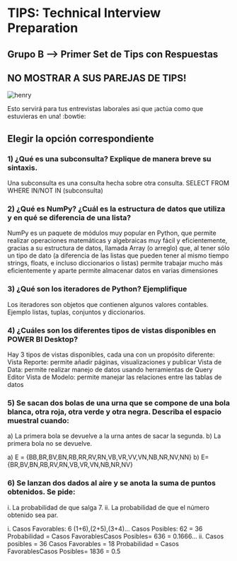 <h1>TIPS: Technical Interview Preparation</h1>
<h2>Grupo B --&gt; Primer Set de Tips con Respuestas</h2>
<h2>NO MOSTRAR A SUS PAREJAS DE TIPS!</h2>
<p><img alt="henry" src="https://blog.soyhenry.com/content/images/2021/02/HEADER-BLOG-NEGRO-01.jpg" /> </p>
<p>Esto servirá para tus entrevistas laborales asi que ¡actúa como que estuvieras en una! :bowtie: </p>
<h2>Elegir la opción correspondiente</h2>
<h3>1)  ¿Qué es una subconsulta? Explique de manera breve su sintaxis.</h3>
<p>Una subconsulta es una consulta hecha sobre otra consulta.
SELECT <column_name> FROM <table_name> 
WHERE <column_name> IN/NOT IN 
(subconsulta)</p>
<h3>2)  ¿Qué es NumPy? ¿Cuál es la estructura de datos que utiliza y en qué se diferencia de una lista?</h3>
<p>NumPy es un paquete de módulos muy popular en Python, que permite realizar operaciones matemáticas y algebraicas muy fácil y eficientemente, gracias a su estructura de datos, llamada Array (o arreglo) que, al tener sólo un tipo de dato (a diferencia de las listas que pueden tener al mismo tiempo strings, floats, e incluso diccionarios o listas) permite trabajar mucho más eficientemente y aparte permite almacenar datos en varias dimensiones </p>
<h3>3)  ¿Qué son los iteradores de Python? Ejemplifique</h3>
<p>Los iteradores son objetos que contienen algunos valores contables. Ejemplo listas, tuplas, conjuntos y diccionarios. </p>
<h3>4)  ¿Cuáles son los diferentes tipos de vistas disponibles en POWER BI Desktop?</h3>
<p>Hay 3 tipos de vistas disponibles, cada una con un propósito diferente:
Vista Reporte: permite añadir páginas, visualizaciones y publicar
Vista de Data: permite realizar manejo de datos usando herramientas de Query Editor
Vista de Modelo: permite manejar las relaciones entre las tablas de datos</p>
<h3>5)  Se sacan dos bolas de una urna que se compone de una bola blanca, otra roja, otra verde y otra negra. Describa el espacio muestral cuando:</h3>
<p>a) La primera bola se devuelve a la urna antes de sacar la segunda.
b) La primera bola no se devuelve.</p>
<p>a) E = {BB,BR,BV,BN,RB,RR,RV,RN,VB,VR,VV,VN,NB,NR,NV,NN}
b) E={BR,BV,BN,RB,RV,RN,VB,VR,VN,NB,NR,NV} </p>
<h3>6)  Se lanzan dos dados al aire y se anota la suma de puntos obtenidos. Se pide:</h3>
<p>i. La probabilidad de que salga 7.
ii. La probabilidad de que el número obtenido sea par.</p>
<p>i. Casos Favorables: 6 (1+6),(2+5),(3+4)... 
Casos Posibles: 62 = 36
Probabilidad = Casos FavorablesCasos Posibles= 636 = 0.1666...
ii. Casos posibles = 36
Casos Favorables = 18
Probabilidad = Casos FavorablesCasos Posibles= 1836 = 0.5 </p>

